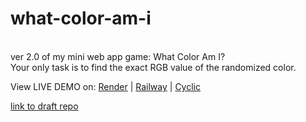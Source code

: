 # what-color-am-i
<br>
ver 2.0 of my mini web app game: What Color Am I?<br>
Your only task is to find the exact RGB value of the randomized color.<br>

View LIVE DEMO on: [Render](https://what-color-am-i.onrender.com/) | [Railway](https://what-color-am-i.up.railway.app/) | [Cyclic](https://color.cyclic.cloud/)

[link to draft repo](https://github.com/jennienguyendev/what-color-am-i-draft)
